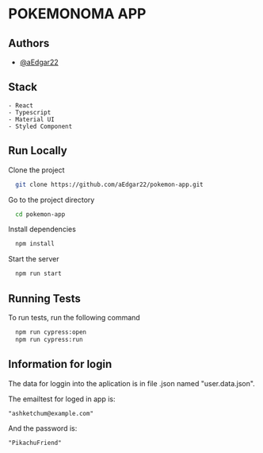 
# POKEMONOMA APP
## Authors

- [@aEdgar22](https://github.com/aEdgar22)


## Stack

    - React
    - Typescript
    - Material UI
    - Styled Component  

    
## Run Locally

Clone the project

```bash
  git clone https://github.com/aEdgar22/pokemon-app.git
```

Go to the project directory

```bash
  cd pokemon-app
```

Install dependencies

```bash
  npm install
```

Start the server

```bash
  npm run start
```


## Running Tests

To run tests, run the following command

```bash
  npm run cypress:open
  npm run cypress:run
```


## Information for login

The data for loggin into the aplication is in file .json named "user.data.json".

The emailtest for loged in app is:
    
    "ashketchum@example.com"
And the password is:
    
    "PikachuFriend"
